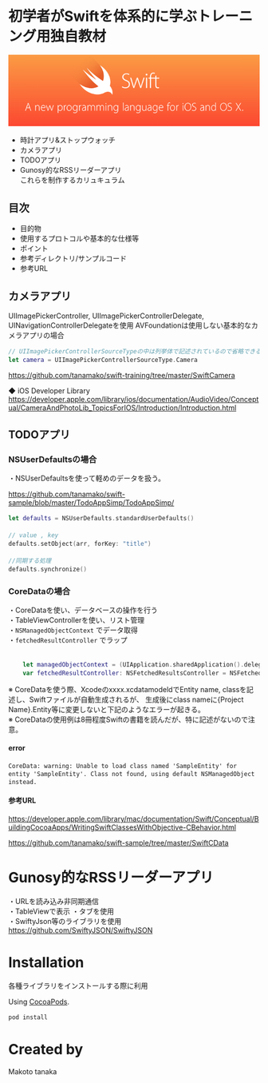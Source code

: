 
# 初学者がSwiftを体系的に学ぶトレーニング用独自教材

![alt text](https://github.com/tanamako/swift-sample/blob/master/images/swift.png)

- 時計アプリ&ストップウォッチ  
- カメラアプリ  
- TODOアプリ  
- Gunosy的なRSSリーダーアプリ  
これらを制作するカリュキュラム

## 目次
- 目的物
- 使用するプロトコルや基本的な仕様等
- ポイント
- 参考ディレクトリ/サンプルコード
- 参考URL


## カメラアプリ
UIImagePickerController, UIImagePickerControllerDelegate, UINavigationControllerDelegateを使用
AVFoundationは使用しない基本的なカメラアプリの場合  

```swift
// UIImagePickerControllerSourceTypeの中は列挙体で記述されているので省略できる
let camera = UIImagePickerControllerSourceType.Camera

```

https://github.com/tanamako/swift-training/tree/master/SwiftCamera  

◆ iOS Developer Library  
https://developer.apple.com/library/ios/documentation/AudioVideo/Conceptual/CameraAndPhotoLib_TopicsForIOS/Introduction/Introduction.html


## TODOアプリ
### NSUserDefaultsの場合

・NSUserDefaultsを使って軽めのデータを扱う。

https://github.com/tanamako/swift-sample/blob/master/TodoAppSimp/TodoAppSimp/  

```swift
let defaults = NSUserDefaults.standardUserDefaults()

// value , key
defaults.setObject(arr, forKey: "title")

//同期する処理
defaults.synchronize()

```

### CoreDataの場合

・CoreDataを使い、データベースの操作を行う  
・TableViewControllerを使い、リスト管理  
・`NSManagedObjectContext` でデータ取得  
・`fetchedResultController` でラップ  

```swift

    let managedObjectContext = (UIApplication.sharedApplication().delegate as AppDelegate).managedObjectContext
    var fetchedResultController: NSFetchedResultsController = NSFetchedResultsController()

```
※ CoreDataを使う際、Xcodeのxxxx.xcdatamodeldでEntity name, classを記述し、Swiftファイルが自動生成されるが、
生成後にclass nameに{Project Name}.Entity等に変更しないと下記のようなエラーが起きる。  
※ CoreDataの使用例は8冊程度Swiftの書籍を読んだが、特に記述がないので注意。

#### error

```
CoreData: warning: Unable to load class named 'SampleEntity' for entity 'SampleEntity'. Class not found, using default NSManagedObject instead.
```
#### 参考URL
https://developer.apple.com/library/mac/documentation/Swift/Conceptual/BuildingCocoaApps/WritingSwiftClassesWithObjective-CBehavior.html  

https://github.com/tanamako/swift-sample/tree/master/SwiftCData  



# Gunosy的なRSSリーダーアプリ
・URLを読み込み非同期通信  
・TableViewで表示
・タブを使用  
・SwiftyJson等のライブラリを使用  
https://github.com/SwiftyJSON/SwiftyJSON


# Installation
各種ライブラリをインストールする際に利用

Using [CocoaPods](http://cocoapods.org).

```sh
pod install
```

# Created by  
Makoto tanaka  
